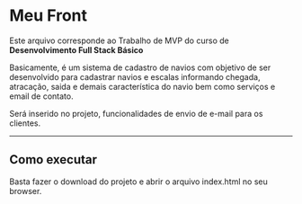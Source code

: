 # Meu Front

Este arquivo corresponde ao Trabalho de MVP do curso de **Desenvolvimento Full Stack Básico** 

Basicamente, é um sistema de cadastro de navios com objetivo de ser desenvolvido para cadastrar navios e escalas informando chegada, atracação, saida e demais característica do navio bem como serviços e email de contato.

Será inserido no projeto, funcionalidades de envio de e-mail para os clientes.

---
## Como executar

Basta fazer o download do projeto e abrir o arquivo index.html no seu browser.
